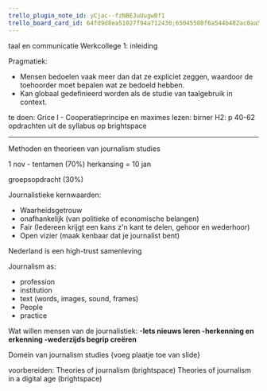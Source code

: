 ```yaml
---
trello_plugin_note_id: yCjac--fzNBEJuUugwBf1
trello_board_card_id: 64fd9d8ea51027f94a712430;65045580f6a544b482ac0aa5
---
```


taal en communicatie
Werkcollege 1: inleiding


Pragmatiek:
- Mensen bedoelen vaak meer dan dat ze expliciet zeggen, waardoor de toehoorder moet bepalen wat ze bedoeld hebben.
- Kan globaal gedefinieerd worden als de studie van taalgebruik in context.

te doen:
Grice I - Cooperatieprincipe en maximes
lezen: birner H2: p 40-62
opdrachten uit de syllabus op brightspace


----

Methoden en theorieen van journalism studies

1 nov - tentamen (70%)
herkansing = 10 jan

groepsopdracht (30%)

Journalistieke kernwaarden:
- Waarheidsgetrouw
- onafhankelijk (van politieke of economische belangen)
- Fair (Iedereen krijgt een kans z'n kant te delen, gehoor en wederhoor)
- Open vizier (maak kenbaar dat je journalist bent)

Nederland is een high-trust samenleving

Journalism as:
- profession
- institution
- text (words, images, sound, frames)
- People
- practice

Wat willen mensen van de journalistiek:
	**-Iets nieuws leren
	-herkenning en erkenning
	-wederzijds begrip creëren**


Domein van journalism studies
{voeg plaatje toe van slide}

voorbereiden:
Theories of journalism (brightspace)
Theories of journalism in a digital age (brightspace)


 









